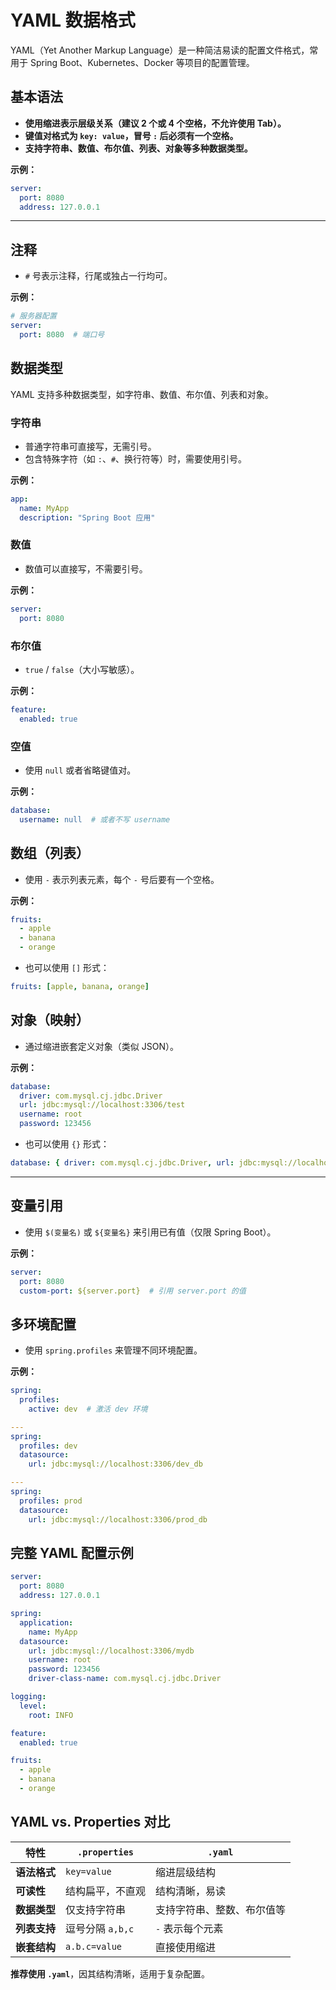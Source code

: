# YAML 数据格式

YAML（Yet Another Markup Language）是一种简洁易读的配置文件格式，常用于 Spring Boot、Kubernetes、Docker 等项目的配置管理。

## 基本语法

- **使用缩进表示层级关系（建议 2 个或 4 个空格，不允许使用 Tab）。**
- **键值对格式为 `key: value`，冒号 `:` 后必须有一个空格。**
- **支持字符串、数值、布尔值、列表、对象等多种数据类型。**

**示例：**

```yaml
server:
  port: 8080
  address: 127.0.0.1
```

------

## 注释

- `#` 号表示注释，行尾或独占一行均可。

**示例：**

```yaml
# 服务器配置
server:
  port: 8080  # 端口号
```

## 数据类型

YAML 支持多种数据类型，如字符串、数值、布尔值、列表和对象。

### 字符串

- 普通字符串可直接写，无需引号。
- 包含特殊字符（如 `:`、`#`、换行符等）时，需要使用引号。

**示例：**

```yaml
app:
  name: MyApp
  description: "Spring Boot 应用"
```

### 数值

- 数值可以直接写，不需要引号。

**示例：**

```yaml
server:
  port: 8080
```

### 布尔值

- `true` / `false`（大小写敏感）。

**示例：**

```yaml
feature:
  enabled: true
```

### 空值

- 使用 `null` 或者省略键值对。

**示例：**

```yaml
database:
  username: null  # 或者不写 username
```

## 数组（列表）

- 使用 `-` 表示列表元素，每个 `-` 号后要有一个空格。

**示例：**

```yaml
fruits:
  - apple
  - banana
  - orange
```

- 也可以使用 `[]` 形式：

```yaml
fruits: [apple, banana, orange]
```

## 对象（映射）

- 通过缩进嵌套定义对象（类似 JSON）。

**示例：**

```yaml
database:
  driver: com.mysql.cj.jdbc.Driver
  url: jdbc:mysql://localhost:3306/test
  username: root
  password: 123456
```

- 也可以使用 `{}` 形式：

```yaml
database: { driver: com.mysql.cj.jdbc.Driver, url: jdbc:mysql://localhost:3306/test }
```

------

## 变量引用

- 使用 `$(变量名)` 或 `${变量名}` 来引用已有值（仅限 Spring Boot）。

**示例：**

```yaml
server:
  port: 8080
  custom-port: ${server.port}  # 引用 server.port 的值
```

## 多环境配置

- 使用 `spring.profiles` 来管理不同环境配置。

**示例：**

```yaml
spring:
  profiles:
    active: dev  # 激活 dev 环境

---
spring:
  profiles: dev
  datasource:
    url: jdbc:mysql://localhost:3306/dev_db

---
spring:
  profiles: prod
  datasource:
    url: jdbc:mysql://localhost:3306/prod_db
```

## 完整 YAML 配置示例

```yaml
server:
  port: 8080
  address: 127.0.0.1

spring:
  application:
    name: MyApp
  datasource:
    url: jdbc:mysql://localhost:3306/mydb
    username: root
    password: 123456
    driver-class-name: com.mysql.cj.jdbc.Driver

logging:
  level:
    root: INFO

feature:
  enabled: true

fruits:
  - apple
  - banana
  - orange
```

## YAML vs. Properties 对比

| 特性         | `.properties`    | `.yaml`                    |
| ------------ | ---------------- | -------------------------- |
| **语法格式** | `key=value`      | 缩进层级结构               |
| **可读性**   | 结构扁平，不直观 | 结构清晰，易读             |
| **数据类型** | 仅支持字符串     | 支持字符串、整数、布尔值等 |
| **列表支持** | 逗号分隔 `a,b,c` | `-` 表示每个元素           |
| **嵌套结构** | `a.b.c=value`    | 直接使用缩进               |

**推荐使用 `.yaml`**，因其结构清晰，适用于复杂配置。